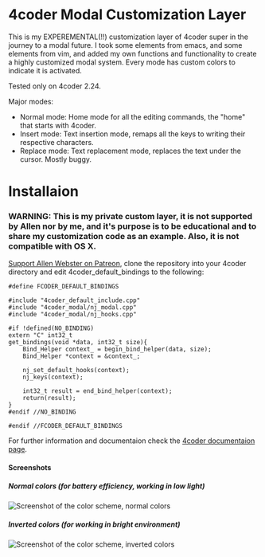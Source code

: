 # 4coder Modal Customization Layer
This is my EXPEREMENTAL(!!) customization layer of 4coder super in the journey to a modal future.
I took some elements from emacs, and some elements from vim, and added my own functions and functionality to create a highly customized modal system. Every mode has custom colors to indicate it is activated.

Tested only on 4coder 2.24.

Major modes:
* Normal  mode: Home mode for all the editing commands, the "home" that starts with 4coder.
* Insert  mode: Text insertion mode, remaps all the keys to writing their respective characters.
* Replace mode: Text replacement mode, replaces the text under the cursor. Mostly buggy.

# Installaion
### WARNING: This is my private custom layer, it is not supported by Allen nor by me, and it's purpose is to be educational and to share my customization code as an example. Also, it is not compatible with OS X.
[Support Allen Webster on Patreon](https://www.patreon.com/mr4thdimention/), clone the repository into your 4coder directory and edit 4coder_default_bindings to the following:
```#if !defined(FCODER_DEFAULT_BINDINGS)
#define FCODER_DEFAULT_BINDINGS

#include "4coder_default_include.cpp"
#include "4coder_modal/nj_modal.cpp"
#include "4coder_modal/nj_hooks.cpp"

#if !defined(NO_BINDING)
extern "C" int32_t
get_bindings(void *data, int32_t size){
    Bind_Helper context_ = begin_bind_helper(data, size);
    Bind_Helper *context = &context_;
    
    nj_set_default_hooks(context);
    nj_keys(context);
    
    int32_t result = end_bind_helper(context);
    return(result);
}
#endif //NO_BINDING

#endif //FCODER_DEFAULT_BINDINGS
```

For further information and documentaion check the [4coder documentaion page](http://4coder.net/custom_docs.html).

#### Screenshots
##### Normal colors (for battery efficiency, working in low light)
![Screenshot of the color scheme, normal colors](https://i.imgur.com/kMg5FMD.png)
##### Inverted colors (for working in bright environment)
![Screenshot of the color scheme, inverted colors](https://i.imgur.com/TGFR6Ax.png)
